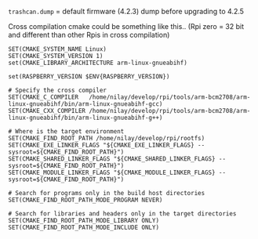 `trashcan.dump` = default firmware (4.2.3) dump before upgrading to 4.2.5


Cross compilation cmake could be something like this.. (Rpi zero = 32 bit and different than other Rpis in cross compilation)
```
SET(CMAKE_SYSTEM_NAME Linux)
SET(CMAKE_SYSTEM_VERSION 1)
set(CMAKE_LIBRARY_ARCHITECTURE arm-linux-gnueabihf)

set(RASPBERRY_VERSION $ENV{RASPBERRY_VERSION})

# Specify the cross compiler
SET(CMAKE_C_COMPILER   /home/nilay/develop/rpi/tools/arm-bcm2708/arm-linux-gnueabihf/bin/arm-linux-gnueabihf-gcc)
SET(CMAKE_CXX_COMPILER /home/nilay/develop/rpi/tools/arm-bcm2708/arm-linux-gnueabihf/bin/arm-linux-gnueabihf-g++)

# Where is the target environment
SET(CMAKE_FIND_ROOT_PATH /home/nilay/develop/rpi/rootfs)
SET(CMAKE_EXE_LINKER_FLAGS "${CMAKE_EXE_LINKER_FLAGS} --sysroot=${CMAKE_FIND_ROOT_PATH}")
SET(CMAKE_SHARED_LINKER_FLAGS "${CMAKE_SHARED_LINKER_FLAGS} --sysroot=${CMAKE_FIND_ROOT_PATH}")
SET(CMAKE_MODULE_LINKER_FLAGS "${CMAKE_MODULE_LINKER_FLAGS} --sysroot=${CMAKE_FIND_ROOT_PATH}")

# Search for programs only in the build host directories
SET(CMAKE_FIND_ROOT_PATH_MODE_PROGRAM NEVER)

# Search for libraries and headers only in the target directories
SET(CMAKE_FIND_ROOT_PATH_MODE_LIBRARY ONLY)
SET(CMAKE_FIND_ROOT_PATH_MODE_INCLUDE ONLY)
```